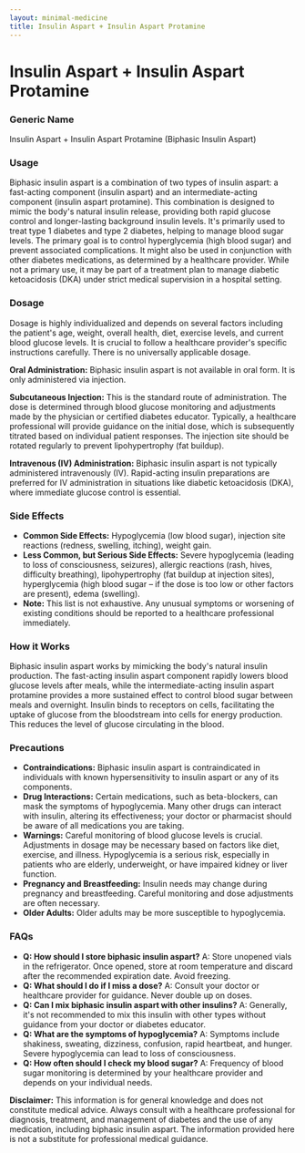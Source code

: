```yaml
---
layout: minimal-medicine
title: Insulin Aspart + Insulin Aspart Protamine
---
```


# Insulin Aspart + Insulin Aspart Protamine
### Generic Name
Insulin Aspart + Insulin Aspart Protamine (Biphasic Insulin Aspart)


### Usage

Biphasic insulin aspart is a combination of two types of insulin aspart:  a fast-acting component (insulin aspart) and an intermediate-acting component (insulin aspart protamine). This combination is designed to mimic the body's natural insulin release, providing both rapid glucose control and longer-lasting background insulin levels.  It's primarily used to treat type 1 diabetes and type 2 diabetes, helping to manage blood sugar levels.  The primary goal is to control hyperglycemia (high blood sugar) and prevent associated complications. It might also be used in conjunction with other diabetes medications, as determined by a healthcare provider.  While not a primary use, it may be part of a treatment plan to manage diabetic ketoacidosis (DKA) under strict medical supervision in a hospital setting.


### Dosage

Dosage is highly individualized and depends on several factors including the patient's age, weight, overall health, diet, exercise levels, and current blood glucose levels.  It is crucial to follow a healthcare provider's specific instructions carefully.  There is no universally applicable dosage.  

**Oral Administration:** Biphasic insulin aspart is not available in oral form.  It is only administered via injection.

**Subcutaneous Injection:** This is the standard route of administration.  The dose is determined through blood glucose monitoring and adjustments made by the physician or certified diabetes educator.  Typically, a healthcare professional will provide guidance on the initial dose, which is subsequently titrated based on individual patient responses.  The injection site should be rotated regularly to prevent lipohypertrophy (fat buildup).

**Intravenous (IV) Administration:** Biphasic insulin aspart is not typically administered intravenously (IV).  Rapid-acting insulin preparations are preferred for IV administration in situations like diabetic ketoacidosis (DKA), where immediate glucose control is essential.


### Side Effects

* **Common Side Effects:** Hypoglycemia (low blood sugar), injection site reactions (redness, swelling, itching), weight gain.
* **Less Common, but Serious Side Effects:** Severe hypoglycemia (leading to loss of consciousness, seizures), allergic reactions (rash, hives, difficulty breathing), lipohypertrophy (fat buildup at injection sites), hyperglycemia (high blood sugar – if the dose is too low or other factors are present), edema (swelling).
* **Note:**  This list is not exhaustive. Any unusual symptoms or worsening of existing conditions should be reported to a healthcare professional immediately.


### How it Works

Biphasic insulin aspart works by mimicking the body's natural insulin production. The fast-acting insulin aspart component rapidly lowers blood glucose levels after meals, while the intermediate-acting insulin aspart protamine provides a more sustained effect to control blood sugar between meals and overnight.  Insulin binds to receptors on cells, facilitating the uptake of glucose from the bloodstream into cells for energy production. This reduces the level of glucose circulating in the blood.


### Precautions

* **Contraindications:** Biphasic insulin aspart is contraindicated in individuals with known hypersensitivity to insulin aspart or any of its components.
* **Drug Interactions:** Certain medications, such as beta-blockers, can mask the symptoms of hypoglycemia.  Many other drugs can interact with insulin, altering its effectiveness; your doctor or pharmacist should be aware of all medications you are taking.
* **Warnings:**  Careful monitoring of blood glucose levels is crucial.  Adjustments in dosage may be necessary based on factors like diet, exercise, and illness. Hypoglycemia is a serious risk, especially in patients who are elderly, underweight, or have impaired kidney or liver function.
* **Pregnancy and Breastfeeding:**  Insulin needs may change during pregnancy and breastfeeding. Careful monitoring and dose adjustments are often necessary.
* **Older Adults:** Older adults may be more susceptible to hypoglycemia.


### FAQs

* **Q: How should I store biphasic insulin aspart?**  A: Store unopened vials in the refrigerator. Once opened, store at room temperature and discard after the recommended expiration date. Avoid freezing.
* **Q: What should I do if I miss a dose?** A:  Consult your doctor or healthcare provider for guidance.  Never double up on doses.
* **Q: Can I mix biphasic insulin aspart with other insulins?** A:  Generally, it's not recommended to mix this insulin with other types without guidance from your doctor or diabetes educator.
* **Q: What are the symptoms of hypoglycemia?** A: Symptoms include shakiness, sweating, dizziness, confusion, rapid heartbeat, and hunger. Severe hypoglycemia can lead to loss of consciousness.
* **Q:  How often should I check my blood sugar?** A:  Frequency of blood sugar monitoring is determined by your healthcare provider and depends on your individual needs.


**Disclaimer:** This information is for general knowledge and does not constitute medical advice. Always consult with a healthcare professional for diagnosis, treatment, and management of diabetes and the use of any medication, including biphasic insulin aspart.  The information provided here is not a substitute for professional medical guidance.
